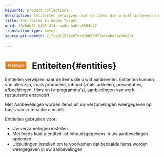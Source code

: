 ```yaml
---
keywords: product;collections
description: Entiteiten verwijzen naar de items die u wilt aanbevelen met Adobe Target. Entiteiten kunnen van alles zijn, zoals producten, inhoud (zoals artikelen, presentaties, afbeeldingen, films en tv-programma's), aanbiedingen van werk, restaurants enzovoort.
title: Entiteiten in Adobe Target
uuid: 1940dd31-b416-413e-aa6c-babbc8883d47
translation-type: tm+mt
source-git-commit: 217ca811521e67dcd1b063d77a644ba3ae94a72c

---
```



# ![PREMIUM](/help/assets/premium.png) Entiteiten{#entities}

Entiteiten verwijzen naar de items die u wilt aanbevelen. Entiteiten kunnen van alles zijn, zoals producten, inhoud (zoals artikelen, presentaties, afbeeldingen, films en tv-programma&#39;s), aanbiedingen van werk, restaurants enzovoort.

Met Aanbevelingen worden items uit uw verzamelingen weergegeven op basis van criteria die u instelt.

Entiteiten gebruiken voor:

* Uw verzamelingen instellen
* Met feeds kunt u entiteit- of inhoudsgegevens in uw aanbevelingen opnemen
* Uitsluitingen instellen om te voorkomen dat bepaalde items worden weergegeven in uw aanbevelingen

